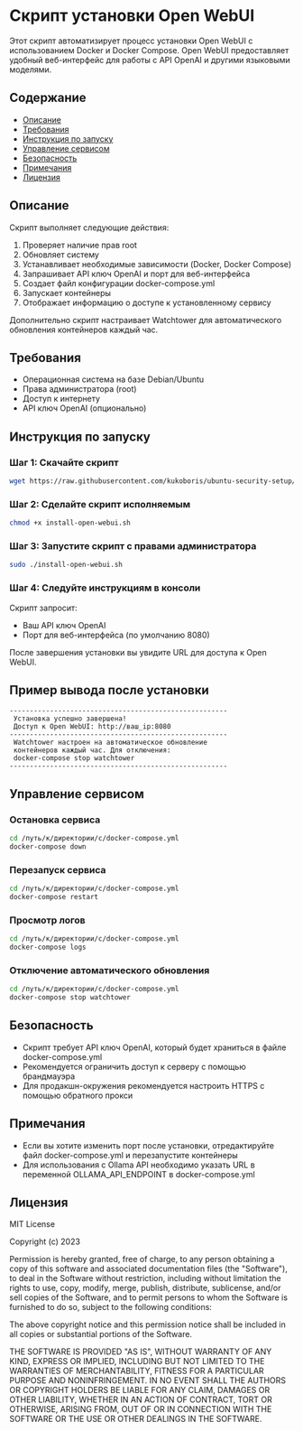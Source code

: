 # Скрипт установки Open WebUI

Этот скрипт автоматизирует процесс установки Open WebUI с использованием Docker и Docker Compose. Open WebUI предоставляет удобный веб-интерфейс для работы с API OpenAI и другими языковыми моделями.

## Содержание

- [Описание](#описание)
- [Требования](#требования)
- [Инструкция по запуску](#инструкция-по-запуску)
- [Управление сервисом](#управление-сервисом)
- [Безопасность](#безопасность)
- [Примечания](#примечания)
- [Лицензия](#лицензия)

## Описание

Скрипт выполняет следующие действия:
1. Проверяет наличие прав root
2. Обновляет систему
3. Устанавливает необходимые зависимости (Docker, Docker Compose)
4. Запрашивает API ключ OpenAI и порт для веб-интерфейса
5. Создает файл конфигурации docker-compose.yml
6. Запускает контейнеры
7. Отображает информацию о доступе к установленному сервису

Дополнительно скрипт настраивает Watchtower для автоматического обновления контейнеров каждый час.

## Требования

- Операционная система на базе Debian/Ubuntu
- Права администратора (root)
- Доступ к интернету
- API ключ OpenAI (опционально)

## Инструкция по запуску

### Шаг 1: Скачайте скрипт

```bash
wget https://raw.githubusercontent.com/kukoboris/ubuntu-security-setup/refs/heads/main/docs/install_openwebui.sh
```

### Шаг 2: Сделайте скрипт исполняемым

```bash
chmod +x install-open-webui.sh
```

### Шаг 3: Запустите скрипт с правами администратора

```bash
sudo ./install-open-webui.sh
```

### Шаг 4: Следуйте инструкциям в консоли

Скрипт запросит:
- Ваш API ключ OpenAI
- Порт для веб-интерфейса (по умолчанию 8080)

После завершения установки вы увидите URL для доступа к Open WebUI.

## Пример вывода после установки

```
------------------------------------------------------
 Установка успешно завершена!
 Доступ к Open WebUI: http://ваш_ip:8080
------------------------------------------------------
 Watchtower настроен на автоматическое обновление
 контейнеров каждый час. Для отключения:
 docker-compose stop watchtower
------------------------------------------------------
```

## Управление сервисом

### Остановка сервиса

```bash
cd /путь/к/директории/с/docker-compose.yml
docker-compose down
```

### Перезапуск сервиса

```bash
cd /путь/к/директории/с/docker-compose.yml
docker-compose restart
```

### Просмотр логов

```bash
cd /путь/к/директории/с/docker-compose.yml
docker-compose logs
```

### Отключение автоматического обновления

```bash
cd /путь/к/директории/с/docker-compose.yml
docker-compose stop watchtower
```

## Безопасность

- Скрипт требует API ключ OpenAI, который будет храниться в файле docker-compose.yml
- Рекомендуется ограничить доступ к серверу с помощью брандмауэра
- Для продакшн-окружения рекомендуется настроить HTTPS с помощью обратного прокси

## Примечания

- Если вы хотите изменить порт после установки, отредактируйте файл docker-compose.yml и перезапустите контейнеры
- Для использования с Ollama API необходимо указать URL в переменной OLLAMA_API_ENDPOINT в docker-compose.yml



## Лицензия

MIT License

Copyright (c) 2023

Permission is hereby granted, free of charge, to any person obtaining a copy
of this software and associated documentation files (the "Software"), to deal
in the Software without restriction, including without limitation the rights
to use, copy, modify, merge, publish, distribute, sublicense, and/or sell
copies of the Software, and to permit persons to whom the Software is
furnished to do so, subject to the following conditions:

The above copyright notice and this permission notice shall be included in all
copies or substantial portions of the Software.

THE SOFTWARE IS PROVIDED "AS IS", WITHOUT WARRANTY OF ANY KIND, EXPRESS OR
IMPLIED, INCLUDING BUT NOT LIMITED TO THE WARRANTIES OF MERCHANTABILITY,
FITNESS FOR A PARTICULAR PURPOSE AND NONINFRINGEMENT. IN NO EVENT SHALL THE
AUTHORS OR COPYRIGHT HOLDERS BE LIABLE FOR ANY CLAIM, DAMAGES OR OTHER
LIABILITY, WHETHER IN AN ACTION OF CONTRACT, TORT OR OTHERWISE, ARISING FROM,
OUT OF OR IN CONNECTION WITH THE SOFTWARE OR THE USE OR OTHER DEALINGS IN THE
SOFTWARE.
